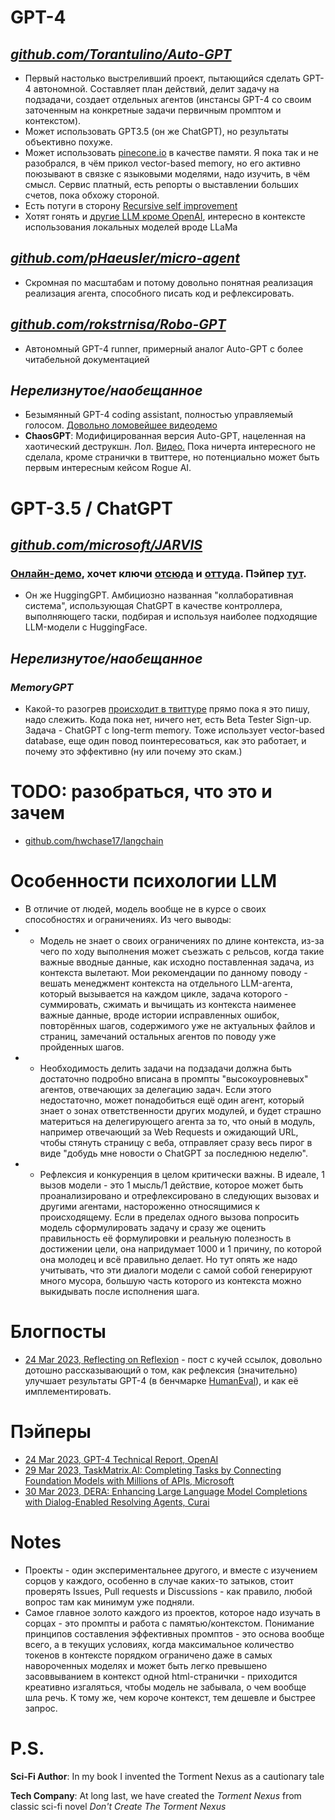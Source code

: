 # GPT-4
## *[github.com/Torantulino/Auto-GPT](https://github.com/Torantulino/Auto-GPT)*
- Первый настолько выстреливший проект, пытающийся сделать GPT-4 автономной. Составляет план действий, делит задачу на подзадачи, создает отдельных агентов (инстансы GPT-4 со своим заточенным на конкретные задачи первичным промптом и контекстом).
- Может использовать GPT3.5 (он же ChatGPT), но результаты объективно похуже.
- Может использовать [pinecone.io](https://www.pinecone.io/) в качестве памяти. Я пока так и не разобрался, в чём прикол vector-based memory, но его активно поюзывают в связке с языковыми моделями, надо изучить, в чём смысл. Сервис платный, есть репорты о выставлении больших счетов, пока обхожу стороной.
- Есть потуги в сторону [Recursive self improvement](https://github.com/Torantulino/Auto-GPT/issues/15)
- Хотят гонять и [другие LLM кроме OpenAI](https://github.com/Torantulino/Auto-GPT/issues/25), интересно в контексте использования локальных моделей вроде LLaMa

## *[github.com/pHaeusler/micro-agent](https://github.com/pHaeusler/micro-agent)*
- Скромная по масштабам и потому довольно понятная реализация реализация агента, способного писать код и рефлексировать.

## *[github.com/rokstrnisa/Robo-GPT](https://github.com/rokstrnisa/Robo-GPT)*
- Автономный GPT-4 runner, примерный аналог Auto-GPT с более читабельной документацией

## *Нерелизнутое/наобещанное*
- Безымянный GPT-4 coding assistant, полностью управляемый голосом. [Довольно ломовейшее видеодемо](https://mobile.twitter.com/mckaywrigley/status/1644034309253394433)
- **ChaosGPT**: Модифицированная версия Auto-GPT, нацеленная на хаотический деструкшн. Лол. [Видео.](https://www.youtube.com/watch?v=g7YJIpkk7KM) Пока ничерта интересного не сделала, кроме странички в твиттере, но потенциально может быть первым интересным кейсом Rogue AI.

# GPT-3.5 / ChatGPT
## *[github.com/microsoft/JARVIS](https://github.com/microsoft/JARVIS)*
### [Онлайн-демо](https://huggingface.co/spaces/microsoft/HuggingGPT), хочет ключи [отсюда](https://platform.openai.com/account/api-keys) и [оттуда](https://huggingface.co/docs/hub/security-tokens). Пэйпер [тут](https://arxiv.org/pdf/2303.17580.pdf).
- Он же HuggingGPT. Амбициозно названная "коллаборативная система", использующая ChatGPT в качестве контроллера, выполняющего таски, подбирая и используя наиболее подходящие LLM-модели с HuggingFace. 

## *Нерелизнутое/наобещанное*
### *MemoryGPT*
- Какой-то разогрев [происходит в твиттуре](https://twitter.com/rikvk01/status/1645062075285135360) прямо пока я это пишу, надо слежить. Кода пока нет, ничего нет, есть Beta Tester Sign-up. Задача - ChatGPT с long-term memory. Тоже использует vector-based database, еще один повод поинтересоваться, как это работает, и почему это эффективно (ну или почему это скам.)

# TODO: разобраться, что это и зачем
- [github.com/hwchase17/langchain](https://github.com/hwchase17/langchain)

# Особенности психологии LLM
- В отличие от людей, модель вообще не в курсе о своих способностях и ограничениях. Из чего выводы:
- - Модель не знает о своих ограничениях по длине контекста, из-за чего по ходу выполнения может съезжать с рельсов, когда такие важные  вводные данные, как исходно поставленная задача, из контекста вылетают. Мои рекомендации по данному поводу - вешать менеджмент контекста на отдельного LLM-агента, который вызывается на каждом цикле, задача которого - суммировать, сжимать и вычищать из контекста наименее важные данные, вроде истории исправленных ошибок, повторённых шагов, содержимого уже не актуальных файлов и страниц, замечаний остальных агентов по поводу уже пройденных шагов.
- - Необходимость делить задачи на подзадачи должна быть достаточно подробно вписана в промпты "высокоуровневых" агентов, отвечающих за делегацию задач. Если этого недостаточно, может понадобиться ещё один агент, который знает о зонах ответственности других модулей, и будет страшно материться на делегирующего агента за то, что оный в модуль, например отвечающий за Web Requests и ожидающий URL, чтобы стянуть страницу с веба, отправляет сразу весь пирог в виде "добудь мне новости о ChatGPT за последнюю неделю".
- - Рефлексия и конкуренция в целом критически важны. В идеале, 1 вызов модели - это 1 мысль/1 действие, которое может быть проанализировано и отрефлексировано в следующих вызовах и другими агентами, настороженно относящимися к происходящему. Если в пределах одного вызова попросить модель сформулировать задачу и сразу же оценить правильность её формулировки и реальную полезность в достижении цели, она напридумает 1000 и 1 причину, по которой она молодец и всё правильно делает. Но тут опять же надо учитывать, что эти диалоги модели с самой собой генерируют много мусора, большую часть которого из контекста можно выкидывать после исполнения шага.

# Блогпосты
- [24 Mar 2023, Reflecting on Reflexion](https://nanothoughts.substack.com/p/reflecting-on-reflexion) - пост с кучей ссылок, довольно дотошно рассказывающий о том, как рефлексия (значительно) улучшает результаты GPT-4 (в бенчмарке [HumanEval](https://paperswithcode.com/dataset/humaneval)), и как её имплементировать.
# Пэйперы
- [24 Mar 2023, GPT-4 Technical Report, OpenAI](https://arxiv.org/pdf/2303.08774.pdf)
- [29 Mar 2023, TaskMatrix.AI: Completing Tasks by Connecting Foundation Models with Millions of APIs, Microsoft](https://arxiv.org/pdf/2303.16434.pdf)
- [30 Mar 2023, DERA: Enhancing Large Language Model Completions with Dialog-Enabled Resolving Agents, Curai](https://arxiv.org/pdf/2303.17071v1.pdf)

# Notes
- Проекты - один экспериментальнее другого, и вместе с изучением сорцов у каждого, особенно в случае каких-то затыков, стоит проверять Issues, Pull requests и Discussions - как правило, любой вопрос там как минимум уже подняли.
- Самое главное золото каждого из проектов, которое надо изучать в сорцах - это промпты и работа с памятью/контекстом. Понимание принципов составления эффективных промптов - это основа вообще всего, а в текущих условиях, когда максимальное количество токенов в контексте порядком ограничено даже в самых навороченных моделях и может быть легко превышено засоввыванием в контекст одной html-странички - приходится креативно изгаляться, чтобы модель не забывала, о чем вообще шла речь. К тому же, чем короче контекст, тем дешевле и быстрее запрос.

# P.S.
**Sci-Fi Author**: In my book I invented the Torment Nexus as a cautionary tale

**Tech Company**: At long last, we have created the *Torment Nexus* from classic sci-fi novel *Don't Create The Torment Nexus*
